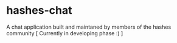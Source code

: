 # hashes-chat
A chat application built and maintaned by members of the hashes community [ Currently in developing phase :) ]
